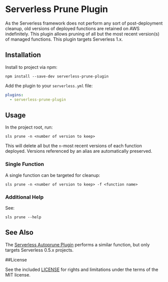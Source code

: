 
# Serverless Prune Plugin

As the Serverless framework does not perform any sort of post-deployment cleanup, old versions of deployed functions are retained on AWS indefinitely. This plugin allows pruning of all but the most recent version(s) of managed functions. This plugin targets Serverless 1.x.

## Installation

Install to project via npm:
```
npm install --save-dev serverless-prune-plugin
```

Add the plugin to your `serverless.yml` file:
```yaml
plugins:
  - serverless-prune-plugin
```

## Usage

In the project root, run:
```
sls prune -n <number of version to keep>
```

This will delete all but the `n`-most recent versions of each function deployed. Versions referenced by an alias are automatically preserved.

### Single Function

A single function can be targeted for cleanup:
```
sls prune -n <number of version to keep> -f <function name>
```

### Additional Help

See:
```
sls prune --help
```

## See Also

The [Serverless Autoprune Plugin](https://github.com/arabold/serverless-autoprune-plugin) performs a similar function, but only targets Serverless 0.5.x projects.

##License

See the included [LICENSE](LICENSE.md) for rights and limitations under the terms of the MIT license.
